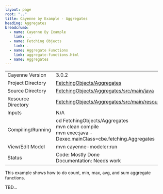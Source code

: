 ```yaml
---
layout: page
root: ".."
title: Cayenne by Example - Aggregates
heading: Aggregates
breadcrumb:
  - name: Cayenne By Example
    link: ..
  - name: Fetching Objects
    link: .
  - name: Aggregate Functions
    link: aggregate-functions.html
  - name: Aggregates
---
```


<table class="pb">
  <tr>
    <td>Cayenne Version</td>
    <td>3.0.2</td>
  </tr>
  <tr>
    <td>Project Directory</td>
    <td>
      <a href="https://github.com/mrg/cbe/tree/master/FetchingObjects/Aggregates">
        FetchingObjects/Aggregates
      </a>
    </td>
  </tr>
  <tr>
    <td>Source Directory</td>
    <td>
      <a href="https://github.com/mrg/cbe/tree/master/FetchingObjects/Aggregates/src/main/java">
        FetchingObjects/Aggregates/src/main/java
      </a>
    </td>
  </tr>
  <tr>
    <td>Resource Directory</td>
    <td>
      <a href="https://github.com/mrg/cbe/tree/master/FetchingObjects/Aggregates/src/main/resources">
        FetchingObjects/Aggregates/src/main/resources
      </a>
    </td>
  </tr>
    <td>Inputs</td>
    <td>N/A</td>
  <tr>
  </tr>
  <tr>
    <td>Compiling/Running</td>
    <td>
      cd FetchingObjects/Aggregates<br/>
      mvn clean compile<br/>
      mvn exec:java -Dexec.mainClass=cbe.fetching.Aggregates
    </td>
  </tr>
  <tr>
    <td>View/Edit Model</td>
    <td>mvn cayenne-modeler:run</td>
  </tr>
  </tr>
    <td>Status</td>
    <td>
      Code: Mostly Done<br/>
      Documentation: Needs work
    </td>
  <tr>
</table>

This example shows how to do count, min, max, avg, and sum aggregate functions.

TBD...

